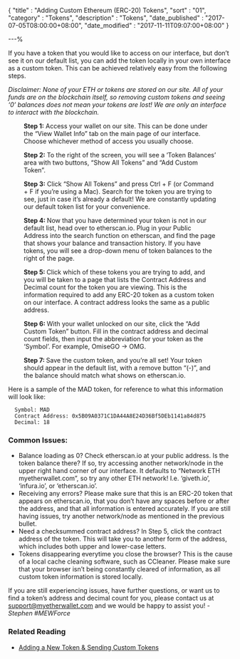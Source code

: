 {
"title"       : "Adding Custom Ethereum (ERC-20) Tokens",
"sort"        : "01",
"category"    : "Tokens",
"description" : "Tokens",
"date_published" : "2017-07-05T08:00:00+08:00",
"date_modified"  : "2017-11-11T09:07:00+08:00"
}

---%
  <p id="acet_p1">
    If you have a token that you would like to access on our interface, but don’t see it on our default list, you can add the token locally in your own interface as a custom token. This can be achieved relatively easy from the following steps.
  </p>

  <em id="acet_em">
    Disclaimer: None of your ETH or tokens are stored on our site. All of your funds are on the blockchain itself, so removing custom tokens and seeing ‘0’ balances does not mean your tokens are lost! We are only an interface to interact with the blockchain.
  </em>
  <div style="padding: 0 35px;">
  <p id="acet_step1">
    <b>Step 1:</b> Access your wallet on our site. This can be done under the “View Wallet Info” tab on the main page of our interface. Choose whichever method of access you usually choose.
  </p>

  <p id="acet_step2">
    <b>Step 2:</b> To the right of the screen, you will see a ‘Token Balances’ area with two buttons, “Show All Tokens” and “Add Custom Token”.
  </p>

  <p id="acet_step3">
    <b>Step 3:</b> Click “Show All Tokens” and press Ctrl + F (or Command + F if you’re using a Mac). Search for the token you are trying to see, just in case it’s already a default! We are constantly updating our default token list for your convenience.
  </p>

  <p id="acet_step4">
    <b> Step 4: </b> Now that you have determined your token is not in our default list, head over to etherscan.io. Plug in your Public Address into the search function on etherscan, and find the page that shows your balance and transaction history. If you have tokens, you will see a drop-down menu of token balances to the right of the page.
  </p>

  <p id="acet_step5">
    <b> Step 5: </b> Click which of these tokens you are trying to add, and you will be taken to a page that lists the Contract Address and Decimal count for the token you are viewing. This is the information required to add any ERC-20 token as a custom token on our interface. A contract address looks the same as a public address.
  </p>
  <p id="acet_step6">
    <b> Step 6: </b> With your wallet unlocked on our site, click the “Add Custom Token” button. Fill in the contract address and decimal count fields, then input the abbreviation for your token as the ‘Symbol’. For example, OmiseGO -> OMG.
  </p>
  <p id="acet_step7">
    <b> Step 7: </b> Save the custom token, and you’re all set! Your token should appear in the default list, with a remove button “(-)”, and the balance should match what shows on etherscan.io.
  </p>
  </div>

  <p id="acet_p2"> Here is a sample of the MAD token, for reference to what this information will look like: </p>

  ```
    Symbol: MAD
    Contract Address: 0x5B09A0371C1DA44A8E24D36Bf5DEb1141a84d875
    Decimal: 18

  ```

  ### Common Issues:
  <ul>
    <li id="acet_l1">
      Balance loading as 0? Check etherscan.io at your public address. Is the token balance there? If so, try accessing another network/node in the upper right hand corner of our interface. It defaults to “Network ETH myetherwallet.com”, so try any other ETH network! I.e. ‘giveth.io’, ‘infura.io’, or ‘etherscan.io’.
    </li>
    <li id="acet_l2">
      Receiving any errors? Please make sure that this is an ERC-20 token that appears on etherscan.io, that you don’t have any spaces before or after the address, and that all information is entered accurately. If you are still having issues, try another network/node as mentioned in the previous bullet.
    </li>
    <li id="acet_l3">
      Need a checksummed contract address? In Step 5, click the contract address of the token. This will take you to another form of the address, which includes both upper and lower-case letters.
    </li>
    <li id="acet_l4">
      Tokens disappearing everytime you close the browser? This is the cause of a local cache cleaning software, such as CCleaner. Please make sure that your browser isn’t being constantly cleared of information, as all custom token information is stored locally.
    </li>
  </ul>

<p id="acet_p3">
  If you are still experiencing issues, have further questions, or want us to find a token’s address and decimal count for you, please contact us at <a href="mailto:support@myetherwallet.com" target="_blank"> support@myetherwallet.com</a> and we would be happy to assist you! <em> -Stephen #MEWForce</em>
</p>


### Related Reading
<ul>
  <li id="acet_footer_l">
    <a href="https://kb.myetherwallet.com/send/adding-new-token-and-sending-custom-tokens.html" target="_blank">
      Adding a New Token & Sending Custom Tokens
    </a>
  </li>
</ul>
